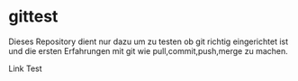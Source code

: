 # gittest

Dieses Repository dient nur dazu um zu testen ob git richtig eingerichtet ist und die ersten Erfahrungen mit git wie pull,commit,push,merge zu machen.

Link Test